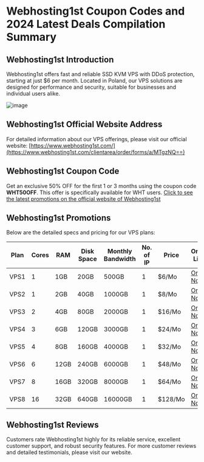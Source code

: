 # Webhosting1st Coupon Codes and 2024 Latest Deals Compilation Summary

## Webhosting1st Introduction
Webhosting1st offers fast and reliable SSD KVM VPS with DDoS protection, starting at just $6 per month. Located in Poland, our VPS solutions are designed for performance and security, suitable for businesses and individual users alike.

![image](https://github.com/daywrict/Webhosting1st/assets/167735127/762ea329-8fa0-4669-b7f6-644837f40c53)

## Webhosting1st Official Website Address
For detailed information about our VPS offerings, please visit our official website:
[https://www.webhosting1st.com/](https://www.webhosting1st.com/clientarea/order/forms/a/MTgzNQ==)

## Webhosting1st Coupon Code
Get an exclusive 50% OFF for the first 1 or 3 months using the coupon code **WHT50OFF**. This offer is specifically available for WHT users.
[Click to see the latest promotions on the official website of Webhosting1st](https://www.webhosting1st.com/clientarea/order/forms/a/MTgzNQ==)

## Webhosting1st Promotions
Below are the detailed specs and pricing for our VPS plans:

| Plan         | Cores | RAM  | Disk Space | Monthly Bandwidth | No. of IP | Price  | Order Link |
|--------------|-------|------|------------|-------------------|-----------|--------|------------|
| VPS1         | 1     | 1GB  | 20GB       | 500GB             | 1         | $6/Mo  | [Order Now](https://www.webhosting1st.com/clientarea/order/forms/a/MTgzNQ==) |
| VPS2         | 1     | 2GB  | 40GB       | 1000GB            | 1         | $8/Mo  | [Order Now](https://www.webhosting1st.com/clientarea/order/forms/a/MTgzNQ==) |
| VPS3         | 2     | 4GB  | 80GB       | 2000GB            | 1         | $16/Mo | [Order Now](https://www.webhosting1st.com/clientarea/order/forms/a/MTgzNQ==) |
| VPS4         | 3     | 6GB  | 120GB      | 3000GB            | 1         | $24/Mo | [Order Now](https://www.webhosting1st.com/clientarea/order/forms/a/MTgzNQ==) |
| VPS5         | 4     | 8GB  | 160GB      | 4000GB            | 1         | $32/Mo | [Order Now](https://www.webhosting1st.com/clientarea/order/forms/a/MTgzNQ==) |
| VPS6         | 6     | 12GB | 240GB      | 6000GB            | 1         | $48/Mo | [Order Now](https://www.webhosting1st.com/clientarea/order/forms/a/MTgzNQ==) |
| VPS7         | 8     | 16GB | 320GB      | 8000GB            | 1         | $64/Mo | [Order Now](https://www.webhosting1st.com/clientarea/order/forms/a/MTgzNQ==) |
| VPS8         | 16    | 32GB | 640GB      | 16000GB           | 1         | $128/Mo| [Order Now](https://www.webhosting1st.com/clientarea/order/forms/a/MTgzNQ==) |

## Webhosting1st Reviews
Customers rate Webhosting1st highly for its reliable service, excellent customer support, and robust security features. For more customer reviews and detailed testimonials, please visit our website.
